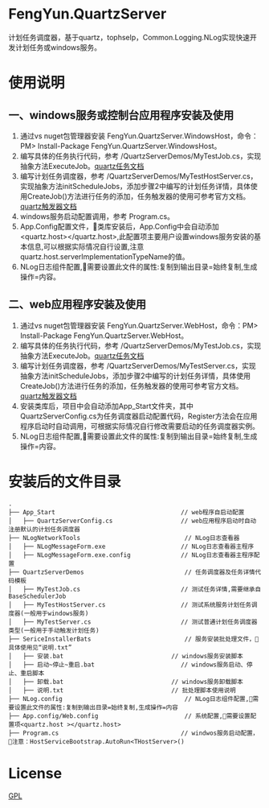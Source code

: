 ﻿# FengYun.QuartzServer

计划任务调度器，基于quartz，tophselp，Common.Logging.NLog实现快速开发计划任务或windows服务。

# 使用说明

## 一、windows服务或控制台应用程序安装及使用 
1. 通过vs nuget包管理器安装 FengYun.QuartzServer.WindowsHost，命令：PM> Install-Package FengYun.QuartzServer.WindowsHost。
2. 编写具体的任务执行代码，参考 /QuartzServerDemos/MyTestJob.cs，实现抽象方法ExecuteJob。[quartz任务文档](https://www.quartz-scheduler.net/documentation/quartz-2.x/tutorial/more-about-jobs.html)
3. 编写计划任务调度器，参考 /QuartzServerDemos/MyTestHostServer.cs，实现抽象方法initScheduleJobs，添加步骤2中编写的计划任务详情，具体使用CreateJob<TJob>()方法进行任务的添加，任务触发器的使用可参考官方文档。[quartz触发器文档](https://www.quartz-scheduler.net/documentation/quartz-2.x/tutorial/crontriggers.html)
4. windows服务启动配置调用，参考 Program.cs。
5. App.Config配置文件，🌹类库安装后，App.Config中会自动添加<quartz.host></quartz.host>,此配置项主要用户设置windows服务安装的基本信息,可以根据实际情况自行设置,注意quartz.host.serverImplementationTypeName的值。
6. NLog日志组件配置,🌹需要设置此文件的属性:复制到输出目录=始终复制,生成操作=内容。

## 二、web应用程序安装及使用
1. 通过vs nuget包管理器安装 FengYun.QuartzServer.WebHost，命令：PM> Install-Package FengYun.QuartzServer.WebHost。
2. 编写具体的任务执行代码，参考 /QuartzServerDemos/MyTestJob.cs，实现抽象方法ExecuteJob。[quartz任务文档](https://www.quartz-scheduler.net/documentation/quartz-2.x/tutorial/more-about-jobs.html)
3. 编写计划任务调度器，参考 /QuartzServerDemos/MyTestServer.cs，实现抽象方法initScheduleJobs，添加步骤2中编写的计划任务详情，具体使用CreateJob<TJob>()方法进行任务的添加，任务触发器的使用可参考官方文档。[quartz触发器文档](https://www.quartz-scheduler.net/documentation/quartz-2.x/tutorial/crontriggers.html)
4. 安装类库后，项目中会自动添加App_Start文件夹，其中QuartzServerConfig.cs为任务调度器启动配置代码，Register方法会在应用程序启动时自动调用，可根据实际情况自行修改需要启动的任务调度器实例。
5. NLog日志组件配置,🌹需要设置此文件的属性:复制到输出目录=始终复制,生成操作=内容。

# 安装后的文件目录

```
.
├── App_Start									// web程序自启动配置
│   ├── QuartzServerConfig.cs					// web应用程序启动时自动注册默认的计划任务调度器
├── NLogNetworkTools                             // NLog日志查看器
│   ├── NLogMessageForm.exe						// NLog日志查看器主程序
│   ├── NLogMessageForm.exe.config				// NLog日志查看器主程序配置
├── QuartzServerDemos                            // 任务调度器及任务详情代码模板
│   ├── MyTestJob.cs							// 测试任务详情,需要继承自BaseSchedulerJob
│   ├── MyTestHostServer.cs						// 测试系统服务计划任务调度器(一般用于windows服务)
│   ├── MyTestServer.cs							// 测试普通计划任务调度器类型(一般用于手动触发计划任务)
├── SericeInstallerBats                          // 服务安装批处理文件，🌹具体使用见“说明.txt”
│   ├── 安装.bat								// windows服务安装脚本
│   ├── 启动~停止~重启.bat						// windows服务启动、停止、重启脚本
│   ├── 卸载.bat								// windows服务卸载脚本
│   ├── 说明.txt								// 批处理脚本使用说明
├── NLog.config                                  // NLog日志组件配置,🌹需要设置此文件的属性:复制到输出目录=始终复制,生成操作=内容
├── App.config/Web.config                        // 系统配置,🌹需要设置配置项<quartz.host ></quartz.host>
├── Program.cs									// windwos服务启动配置，🌹注意：HostServiceBootstrap.AutoRun<THostServer>()

```

# License
[GPL](https://github.com/angleszhaixd/FengYun.QuartzServer/master/COPYING)
